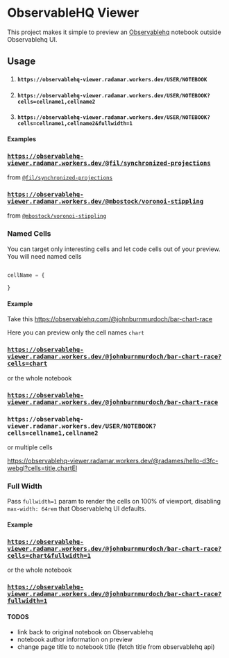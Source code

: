 # ObservableHQ Viewer 

This project makes it simple to preview an [Observablehq](https://observablehq.com/) notebook outside Observablehq UI.

## Usage

1. #### `https://observablehq-viewer.radamar.workers.dev/USER/NOTEBOOK`
1. #### `https://observablehq-viewer.radamar.workers.dev/USER/NOTEBOOK?cells=cellname1,cellname2`
1. #### `https://observablehq-viewer.radamar.workers.dev/USER/NOTEBOOK?cells=cellname1,cellname2&fullwidth=1`


#### Examples



### [`https://observablehq-viewer.radamar.workers.dev/@fil/synchronized-projections`](https://observablehq-viewer.radamar.workers.dev/@fil/synchronized-projections)

from [`@fil/synchronized-projections`](https://observablehq.com/@fil/synchronized-projections)

### [`https://observablehq-viewer.radamar.workers.dev/@mbostock/voronoi-stippling`](https://observablehq-viewer.radamar.workers.dev/@mbostock/voronoi-stippling)

from [`@mbostock/voronoi-stippling`](https://observablehq.com/@mbostock/voronoi-stippling)


### Named Cells

You can target only interesting cells and let code cells out of your preview. You will need named cells

```js

cellName = {
  
}
```
#### Example

Take this https://observablehq.com/@johnburnmurdoch/bar-chart-race

Here you can preview only the cell names `chart` 

### [`https://observablehq-viewer.radamar.workers.dev/@johnburnmurdoch/bar-chart-race?cells=chart`](https://observablehq-viewer.radamar.workers.dev/@johnburnmurdoch/bar-chart-race?cells=chart)


or the whole notebook

### [`https://observablehq-viewer.radamar.workers.dev/@johnburnmurdoch/bar-chart-race`](https://observablehq-viewer.radamar.workers.dev/@johnburnmurdoch/bar-chart-race)



### `https://observablehq-viewer.radamar.workers.dev/USER/NOTEBOOK?cells=cellname1,cellname2`



or multiple cells

https://observablehq-viewer.radamar.workers.dev/@radames/hello-d3fc-webgl?cells=title,chartEl

### Full Width

Pass `fullwidth=1` param to render the cells on 100% of viewport, disabling `max-width: 64rem` that Observablehq UI defaults.

#### Example


### [`https://observablehq-viewer.radamar.workers.dev/@johnburnmurdoch/bar-chart-race?cells=chart&fullwidth=1`](https://observablehq-viewer.radamar.workers.dev/@johnburnmurdoch/bar-chart-race?cells=chart&fullwidth=1)


or the whole notebook

### [`https://observablehq-viewer.radamar.workers.dev/@johnburnmurdoch/bar-chart-race?fullwidth=1`](https://observablehq-viewer.radamar.workers.dev/@johnburnmurdoch/bar-chart-race?fullwidth=1)


#### TODOS
 - link back to original notebook on Observablehq
 - notebook author information on preview
 - change page title to notebook title (fetch title from observablehq api)
